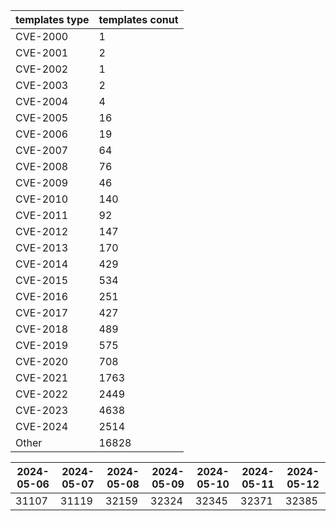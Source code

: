 | templates type | templates conut | 
| --- | --- | 
| CVE-2000 | 1 |
| CVE-2001 | 2 |
| CVE-2002 | 1 |
| CVE-2003 | 2 |
| CVE-2004 | 4 |
| CVE-2005 | 16 |
| CVE-2006 | 19 |
| CVE-2007 | 64 |
| CVE-2008 | 76 |
| CVE-2009 | 46 |
| CVE-2010 | 140 |
| CVE-2011 | 92 |
| CVE-2012 | 147 |
| CVE-2013 | 170 |
| CVE-2014 | 429 |
| CVE-2015 | 534 |
| CVE-2016 | 251 |
| CVE-2017 | 427 |
| CVE-2018 | 489 |
| CVE-2019 | 575 |
| CVE-2020 | 708 |
| CVE-2021 | 1763 |
| CVE-2022 | 2449 |
| CVE-2023 | 4638 |
| CVE-2024 | 2514 |
| Other | 16828 |


|2024-05-06 | 2024-05-07 | 2024-05-08 | 2024-05-09 | 2024-05-10 | 2024-05-11 | 2024-05-12|
|--- | ------ | ------ | ------ | ------ | ------ | ---|
|31107 | 31119 | 32159 | 32324 | 32345 | 32371 | 32385|
